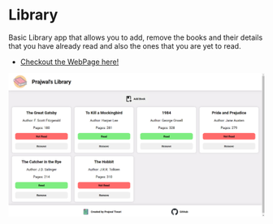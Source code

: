 # Library

Basic Library app that allows you to add, remove the books and their details that you have already read and also the ones that you are yet to read.

- [Checkout the WebPage here!](https://jwoll2004.github.io/Library/)

![demo screenshot](images/demoss.png)
